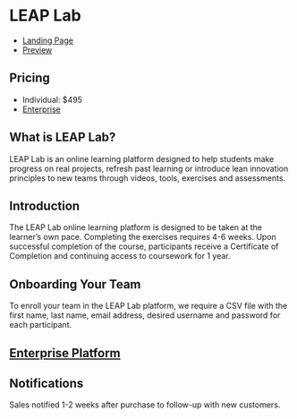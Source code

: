 # LEAP Lab
* [Landing Page](https://learning.movestheneedle.com/leap/)
* [Preview](https://learning.movestheneedle.com/courses/leap-lab-free-preview/)

## Pricing
* Individual: $495
* [Enterprise](https://docs.google.com/spreadsheets/d/1mM3cxMV0IbcI9jKyOIIOQMLSAEGe_Yhpv4CCRvCvdi4/edit#gid=0)

## What is LEAP Lab?
LEAP Lab is an online learning platform designed to help students make progress on real projects, refresh past learning or introduce lean innovation principles to new teams through videos, tools, exercises and assessments. 

## Introduction
The LEAP Lab online learning platform is designed to be taken at the learner’s own pace. Completing the exercises requires 4-6 weeks. Upon successful completion of the course, participants receive a Certificate of Completion and continuing access to coursework for 1 year.

## Onboarding Your Team
To enroll your team in the LEAP Lab platform, we require a CSV file with the first name, last name, email address, desired username and password for each participant.

## [Enterprise Platform](enterprise.md)

## Notifications
Sales notified 1-2 weeks after purchase to follow-up with new customers.
